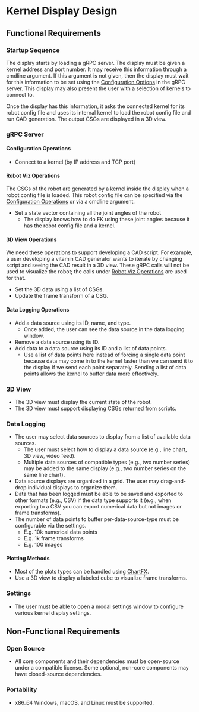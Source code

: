 # Kernel Display Design

## Functional Requirements

### Startup Sequence

The display starts by loading a gRPC server. The display must be given a kernel address and port number. It may receive this information through a cmdline argument. If this argument is not given, then the display must wait for this information to be set using the [Configuration Options](#configuration-operations) in the gRPC server. This display may also present the user with a selection of kernels to connect to.

Once the display has this information, it asks the connected kernel for its robot config file and uses its internal kernel to load the robot config file and run CAD generation. The output CSGs are displayed in a 3D view.

### gRPC Server

#### Configuration Operations

- Connect to a kernel (by IP address and TCP port)

#### Robot Viz Operations

The CSGs of the robot are generated by a kernel inside the display when a robot config file is loaded. This robot config file can be specified via the [Configuration Operations](#configuration-operations) or via a cmdline argument.

- Set a state vector containing all the joint angles of the robot
  - The display knows how to do FK using these joint angles because it has the robot config file and a kernel.

#### 3D View Operations

We need these operations to support developing a CAD script. For example, a user developing a vitamin CAD generator wants to iterate by changing script and seeing the CAD result in a 3D view. These gRPC calls will not be used to visualize the robot; the calls under [Robot Viz Operations](#robot-viz-operations) are used for that.

- Set the 3D data using a list of CSGs.
- Update the frame transform of a CSG.

#### Data Logging Operations

- Add a data source using its ID, name, and type.
  - Once added, the user can see the data source in the data logging window.
- Remove a data source using its ID.
- Add data to a data source using its ID and a list of data points.
  - Use a list of data points here instead of forcing a single data point because data may come in to the kernel faster than we can send it to the display if we send each point separately. Sending a list of data points allows the kernel to buffer data more effectively.

### 3D View

- The 3D view must display the current state of the robot.
- The 3D view must support displaying CSGs returned from scripts.

### Data Logging

- The user may select data sources to display from a list of available data sources.
  - The user must select how to display a data source (e.g., line chart, 3D view, video feed).
  - Multiple data sources of compatible types (e.g., two number series) may be added to the same display (e.g., two number series on the same line chart).
- Data source displays are organized in a grid. The user may drag-and-drop individual displays to organize them.
- Data that has been logged must be able to be saved and exported to other formats (e.g., CSV) if the data type supports it (e.g., when exporting to a CSV you can export numerical data but not images or frame transforms).
- The number of data points to buffer per-data-source-type must be configurable via the settings.
  - E.g. 10k numerical data points
  - E.g. 1k frame transforms
  - E.g. 100 images

#### Plotting Methods

- Most of the plots types can be handled using [ChartFX](https://github.com/GSI-CS-CO/chart-fx).
- Use a 3D view to display a labeled cube to visualize frame transforms.

### Settings

- The user must be able to open a modal settings window to configure various kernel display settings.

## Non-Functional Requirements

### Open Source

- All core components and their dependencies must be open-source under a compatible license. Some optional, non-core components may have closed-source dependencies.

### Portability

- x86_64 Windows, macOS, and Linux must be supported.

